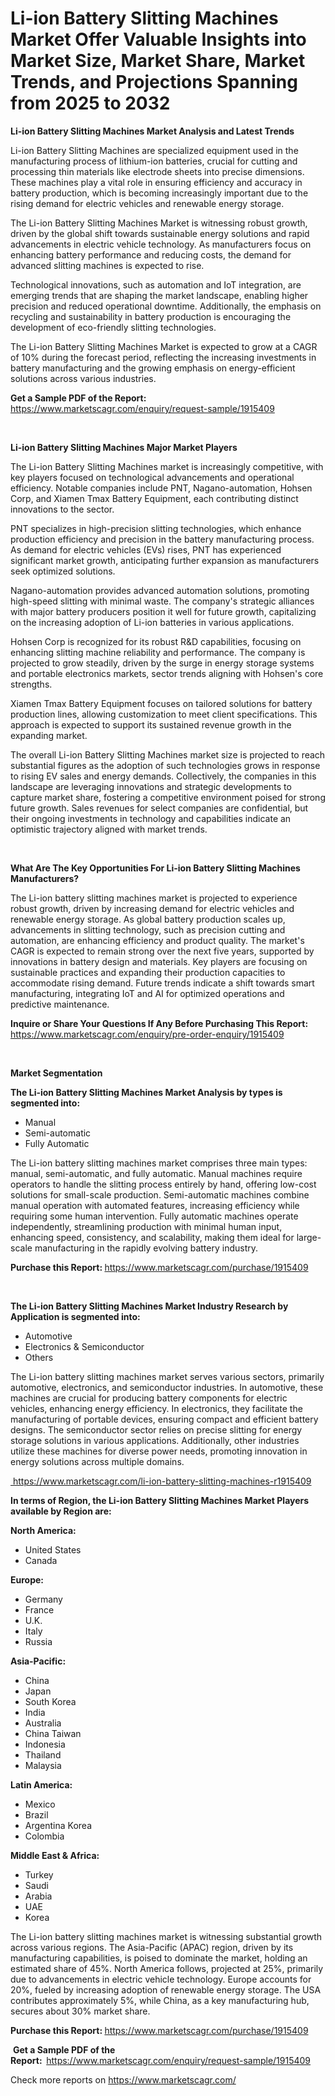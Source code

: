 <p><h1>Li-ion Battery Slitting Machines Market Offer Valuable Insights into Market Size, Market Share, Market Trends, and Projections Spanning from 2025 to 2032</h1></p><p><strong>Li-ion Battery Slitting Machines Market Analysis and Latest Trends</strong></p>
<p><p>Li-ion Battery Slitting Machines are specialized equipment used in the manufacturing process of lithium-ion batteries, crucial for cutting and processing thin materials like electrode sheets into precise dimensions. These machines play a vital role in ensuring efficiency and accuracy in battery production, which is becoming increasingly important due to the rising demand for electric vehicles and renewable energy storage.</p><p>The Li-ion Battery Slitting Machines Market is witnessing robust growth, driven by the global shift towards sustainable energy solutions and rapid advancements in electric vehicle technology. As manufacturers focus on enhancing battery performance and reducing costs, the demand for advanced slitting machines is expected to rise.</p><p>Technological innovations, such as automation and IoT integration, are emerging trends that are shaping the market landscape, enabling higher precision and reduced operational downtime. Additionally, the emphasis on recycling and sustainability in battery production is encouraging the development of eco-friendly slitting technologies.</p><p>The Li-ion Battery Slitting Machines Market is expected to grow at a CAGR of 10% during the forecast period, reflecting the increasing investments in battery manufacturing and the growing emphasis on energy-efficient solutions across various industries.</p></p>
<p><strong>Get a Sample PDF of the Report:&nbsp;</strong> <a href="https://www.marketscagr.com/enquiry/request-sample/1915409?utm_campaign=2533&utm_medium=2&utm_source=Github&utm_content=ia&utm_term=01032025&utm_id=li-ion-battery-slitting-machines">https://www.marketscagr.com/enquiry/request-sample/1915409</a></p>
<p>&nbsp;</p>
<p><strong>Li-ion Battery Slitting Machines Major Market Players</strong></p>
<p><p>The Li-ion Battery Slitting Machines market is increasingly competitive, with key players focused on technological advancements and operational efficiency. Notable companies include PNT, Nagano-automation, Hohsen Corp, and Xiamen Tmax Battery Equipment, each contributing distinct innovations to the sector.</p><p>PNT specializes in high-precision slitting technologies, which enhance production efficiency and precision in the battery manufacturing process. As demand for electric vehicles (EVs) rises, PNT has experienced significant market growth, anticipating further expansion as manufacturers seek optimized solutions.</p><p>Nagano-automation provides advanced automation solutions, promoting high-speed slitting with minimal waste. The company's strategic alliances with major battery producers position it well for future growth, capitalizing on the increasing adoption of Li-ion batteries in various applications.</p><p>Hohsen Corp is recognized for its robust R&D capabilities, focusing on enhancing slitting machine reliability and performance. The company is projected to grow steadily, driven by the surge in energy storage systems and portable electronics markets, sector trends aligning with Hohsen's core strengths.</p><p>Xiamen Tmax Battery Equipment focuses on tailored solutions for battery production lines, allowing customization to meet client specifications. This approach is expected to support its sustained revenue growth in the expanding market.</p><p>The overall Li-ion Battery Slitting Machines market size is projected to reach substantial figures as the adoption of such technologies grows in response to rising EV sales and energy demands. Collectively, the companies in this landscape are leveraging innovations and strategic developments to capture market share, fostering a competitive environment poised for strong future growth. Sales revenues for select companies are confidential, but their ongoing investments in technology and capabilities indicate an optimistic trajectory aligned with market trends.</p></p>
<p>&nbsp;</p>
<p><strong>What Are The Key Opportunities For Li-ion Battery Slitting Machines Manufacturers?</strong></p>
<p><p>The Li-ion battery slitting machines market is projected to experience robust growth, driven by increasing demand for electric vehicles and renewable energy storage. As global battery production scales up, advancements in slitting technology, such as precision cutting and automation, are enhancing efficiency and product quality. The market's CAGR is expected to remain strong over the next five years, supported by innovations in battery design and materials. Key players are focusing on sustainable practices and expanding their production capacities to accommodate rising demand. Future trends indicate a shift towards smart manufacturing, integrating IoT and AI for optimized operations and predictive maintenance.</p></p>
<p><strong>Inquire or Share Your Questions If Any Before Purchasing This Report:</strong> <a href="https://www.marketscagr.com/enquiry/pre-order-enquiry/1915409?utm_campaign=2533&utm_medium=2&utm_source=Github&utm_content=ia&utm_term=01032025&utm_id=li-ion-battery-slitting-machines">https://www.marketscagr.com/enquiry/pre-order-enquiry/1915409</a></p>
<p>&nbsp;</p>
<p><strong>Market Segmentation</strong></p>
<p><strong>The Li-ion Battery Slitting Machines Market Analysis by types is segmented into:</strong></p>
<p><ul><li>Manual</li><li>Semi-automatic</li><li>Fully Automatic</li></ul></p>
<p><p>The Li-ion battery slitting machines market comprises three main types: manual, semi-automatic, and fully automatic. Manual machines require operators to handle the slitting process entirely by hand, offering low-cost solutions for small-scale production. Semi-automatic machines combine manual operation with automated features, increasing efficiency while requiring some human intervention. Fully automatic machines operate independently, streamlining production with minimal human input, enhancing speed, consistency, and scalability, making them ideal for large-scale manufacturing in the rapidly evolving battery industry.</p></p>
<p><strong>Purchase this Report:&nbsp;</strong><a href="https://www.marketscagr.com/purchase/1915409?utm_campaign=2533&utm_medium=2&utm_source=Github&utm_content=ia&utm_term=01032025&utm_id=li-ion-battery-slitting-machines">https://www.marketscagr.com/purchase/1915409</a></p>
<p>&nbsp;</p>
<p><strong>The Li-ion Battery Slitting Machines Market Industry Research by Application is segmented into:</strong></p>
<p><ul><li>Automotive</li><li>Electronics & Semiconductor</li><li>Others</li></ul></p>
<p><p>The Li-ion battery slitting machines market serves various sectors, primarily automotive, electronics, and semiconductor industries. In automotive, these machines are crucial for producing battery components for electric vehicles, enhancing energy efficiency. In electronics, they facilitate the manufacturing of portable devices, ensuring compact and efficient battery designs. The semiconductor sector relies on precise slitting for energy storage solutions in various applications. Additionally, other industries utilize these machines for diverse power needs, promoting innovation in energy solutions across multiple domains.</p></p>
<p><a href="https://www.marketscagr.com/li-ion-battery-slitting-machines-r1915409?utm_campaign=2533&utm_medium=2&utm_source=Github&utm_content=ia&utm_term=01032025&utm_id=li-ion-battery-slitting-machines">&nbsp;https://www.marketscagr.com/li-ion-battery-slitting-machines-r1915409</a></p>
<p><strong>In terms of Region, the Li-ion Battery Slitting Machines Market Players available by Region are:</strong></p>
<p>
    <p> <strong> North America: </strong>
        <ul>
            <li>United States</li>
            <li>Canada</li>
        </ul>
        </p> 
    <p> <strong> Europe: </strong>
        <ul>
            <li>Germany</li>
            <li>France</li>
            <li>U.K.</li>
            <li>Italy</li>
            <li>Russia</li>
        </ul>
        </p> 
    <p> <strong> Asia-Pacific: </strong>
        <ul>
            <li>China</li>
            <li>Japan</li>
            <li>South Korea</li>
            <li>India</li>
            <li>Australia</li>
            <li>China Taiwan</li>
            <li>Indonesia</li>
            <li>Thailand</li>
            <li>Malaysia</li>
        </ul>
        </p> 
    <p> <strong> Latin America: </strong>
        <ul>
            <li>Mexico</li>
            <li>Brazil</li>
            <li>Argentina Korea</li>
            <li>Colombia</li>
        </ul>
        </p> 
    <p> <strong> Middle East & Africa: </strong>
        <ul>
            <li>Turkey</li>
            <li>Saudi</li>
            <li>Arabia</li>
            <li>UAE</li>
            <li>Korea</li>
        </ul>
    </p>
    </p>
<p><p>The Li-ion battery slitting machines market is witnessing substantial growth across various regions. The Asia-Pacific (APAC) region, driven by its manufacturing capabilities, is poised to dominate the market, holding an estimated share of 45%. North America follows, projected at 25%, primarily due to advancements in electric vehicle technology. Europe accounts for 20%, fueled by increasing adoption of renewable energy storage. The USA contributes approximately 5%, while China, as a key manufacturing hub, secures about 30% market share.</p></p>
<p><strong>Purchase this Report: </strong><a href="https://www.marketscagr.com/purchase/1915409?utm_campaign=2533&utm_medium=2&utm_source=Github&utm_content=ia&utm_term=01032025&utm_id=li-ion-battery-slitting-machines">https://www.marketscagr.com/purchase/1915409</a></p>
<p>&nbsp;<strong>Get a Sample PDF of the Report:&nbsp;&nbsp;</strong><a href="https://www.marketscagr.com/enquiry/request-sample/1915409?utm_campaign=2533&utm_medium=2&utm_source=Github&utm_content=ia&utm_term=01032025&utm_id=li-ion-battery-slitting-machines">https://www.marketscagr.com/enquiry/request-sample/1915409</a></p>
<p><strong></strong></p>
<p>Check more reports on <a href="https://www.marketscagr.com/?utm_campaign=2533&utm_medium=2&utm_source=Github&utm_content=ia&utm_term=01032025&utm_id=li-ion-battery-slitting-machines">https://www.marketscagr.com/</a></p>